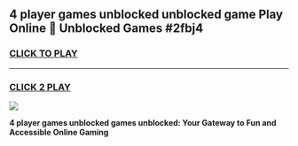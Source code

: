 
## 4 player games unblocked unblocked game Play Online 👋 Unblocked Games #2fbj4
<h3>
<a href="https://premium.freeplayer.one?title=4_player_games_unblocked&ref=21F">CLICK TO PLAY</a></h3>
<hr>

<h3>
<a href="https://premium.freeplayer.one?title=4_player_games_unblocked&ref=21F">CLICK 2 PLAY</a>
  
</h3>

<a href="https://premium.freeplayer.one?title=4_player_games_unblocked&ref=21F/"><img src="https://clearcache.store/games.png"></a>


**4 player games unblocked games unblocked: Your Gateway to Fun and Accessible Online Gaming**
